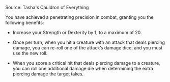 Source: Tasha's Cauldron of Everything

You have achieved a penetrating precision in combat, granting you the following benefits:

- Increase your Strength or Dexterity by 1, to a maximum of 20.

- Once per turn, when you hit a creature with an attack that deals piercing damage, you can re-roll one of the attack’s damage dice, and you must use the new roll.

- When you score a critical hit that deals piercing damage to a creature, you can roll one additional damage die when determining the extra piercing damage the target takes.
